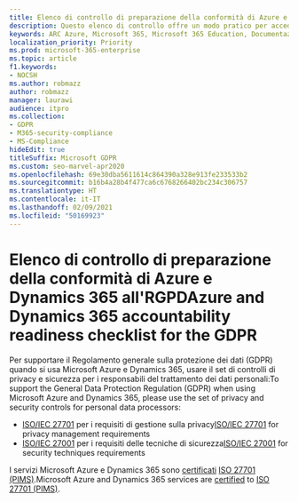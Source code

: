 ```yaml
---
title: Elenco di controllo di preparazione della conformità di Azure e Dynamics 365 all'RGPD
description: Questo elenco di controllo offre un modo pratico per accedere alle informazioni necessarie per l'applicazione del GDPR quando si usa Microsoft Azure.
keywords: ARC Azure, Microsoft 365, Microsoft 365 Education, Documentazione Microsoft 365, GDPR
localization_priority: Priority
ms.prod: microsoft-365-enterprise
ms.topic: article
f1.keywords:
- NOCSH
ms.author: robmazz
author: robmazz
manager: laurawi
audience: itpro
ms.collection:
- GDPR
- M365-security-compliance
- MS-Compliance
hideEdit: true
titleSuffix: Microsoft GDPR
ms.custom: seo-marvel-apr2020
ms.openlocfilehash: 69e30dba5611614c864390a328e913fe233533b2
ms.sourcegitcommit: b16b4a28b4f477ca6c6768266402bc234c306757
ms.translationtype: HT
ms.contentlocale: it-IT
ms.lasthandoff: 02/09/2021
ms.locfileid: "50169923"
---
```

# <a name="azure-and-dynamics-365-accountability-readiness-checklist-for-the-gdpr"></a><span data-ttu-id="44012-104">Elenco di controllo di preparazione della conformità di Azure e Dynamics 365 all'RGPD</span><span class="sxs-lookup"><span data-stu-id="44012-104">Azure and Dynamics 365 accountability readiness checklist for the GDPR</span></span>

<span data-ttu-id="44012-105">Per supportare il Regolamento generale sulla protezione dei dati (GDPR) quando si usa Microsoft Azure e Dynamics 365, usare il set di controlli di privacy e sicurezza per i responsabili del trattamento dei dati personali:</span><span class="sxs-lookup"><span data-stu-id="44012-105">To support the General Data Protection Regulation (GDPR) when using Microsoft Azure and Dynamics 365, please use the set of privacy and security controls for personal data processors:</span></span>

- <span data-ttu-id="44012-106">[ISO/IEC 27701](https://shop.bsigroup.com/ProductDetail?pid=000000000030351736) per i requisiti di gestione sulla privacy</span><span class="sxs-lookup"><span data-stu-id="44012-106">[ISO/IEC 27701](https://shop.bsigroup.com/ProductDetail?pid=000000000030351736) for privacy management requirements</span></span>
- <span data-ttu-id="44012-107">[ISO/IEC 27001](https://shop.bsigroup.com/ProductDetail?pid=000000000030347472) per i requisiti delle tecniche di sicurezza</span><span class="sxs-lookup"><span data-stu-id="44012-107">[ISO/IEC 27001](https://shop.bsigroup.com/ProductDetail?pid=000000000030347472) for security techniques requirements</span></span>

<span data-ttu-id="44012-108">I servizi Microsoft Azure e Dynamics 365 sono [certificati](https://servicetrust.microsoft.com/ViewPage/MSComplianceGuideV3?command=Download&downloadType=Document&downloadId=00af6c3e-7f3e-4e0d-8b0e-79f45ef2cef1&tab=7027ead0-3d6b-11e9-b9e1-290b1eb4cdeb&docTab=7027ead0-3d6b-11e9-b9e1-290b1eb4cdeb_ISO_Reports) [ISO 27701 (PIMS)](offering-iso-27701.md).</span><span class="sxs-lookup"><span data-stu-id="44012-108">Microsoft Azure and Dynamics 365 services are [certified](https://servicetrust.microsoft.com/ViewPage/MSComplianceGuideV3?command=Download&downloadType=Document&downloadId=00af6c3e-7f3e-4e0d-8b0e-79f45ef2cef1&tab=7027ead0-3d6b-11e9-b9e1-290b1eb4cdeb&docTab=7027ead0-3d6b-11e9-b9e1-290b1eb4cdeb_ISO_Reports) to [ISO 27701 (PIMS)](offering-iso-27701.md).</span></span>
